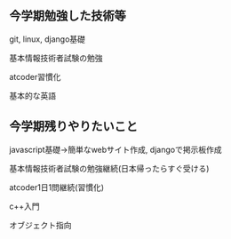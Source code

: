 ## 今学期勉強した技術等
git, linux, django基礎

基本情報技術者試験の勉強

atcoder習慣化

基本的な英語
## 今学期残りやりたいこと
javascript基礎→簡単なwebサイト作成, djangoで掲示板作成

基本情報技術者試験の勉強継続(日本帰ったらすぐ受ける)

atcoder1日1問継続(習慣化)

c++入門

オブジェクト指向
